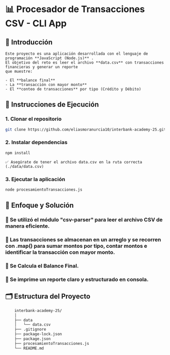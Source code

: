 # 📊 Procesador de Transacciones CSV - CLI App

## 🧠 Introducción

    Este proyecto es una aplicación desarrollada con el lenguaje de programación **JavaScript (Node.js)** .
    El objetivo del reto es leer el archivo **data.csv** con transacciones financieras y generar un reporte 
    que muestre:

    - El **balance final**
    - La **transacción con mayor monto**
    - El **conteo de transacciones** por tipo (Crédito y Débito) 

## 🚀 Instrucciones de Ejecución

### 1. Clonar el repositorio

```bash
git clone https://github.com/eliasmoranurcia10/interbank-academy-25.git
```
### 2. Instalar dependencias
```bash
npm install
```
    ✅ Asegúrate de tener el archivo data.csv en la ruta correcta (./data/data.csv)

### 3. Ejecutar la aplicación
```bash
node procesamientoTransacciones.js
```

## 🧩 Enfoque y Solución

### 📎 Se utilizó el módulo "csv-parser" para leer el archivo CSV de manera eficiente.
### 📎 Las transacciones se almacenan en un arreglo y se recorren con .map() para sumar montos por tipo, contar montos e identificar la transacción con mayor monto.
### 📎 Se Calcula el Balance Final.
### 📎 Se imprime un reporte claro y estructurado en consola.

## 🗂️ Estructura del Proyecto

```bash
    interbank-academy-25/
    │
    ├── data 
    │   └── data.csv
    ├── .gitignore
    ├── package-lock.json           
    ├── package.json           
    ├── procesamientoTransacciones.js
    └── README.md  
```